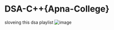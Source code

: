 # DSA-C++{Apna-College}
sloveing  this dsa playlist
![image](https://github.com/user-attachments/assets/e77b4010-dc55-461c-bb0c-d76947957ccd)
